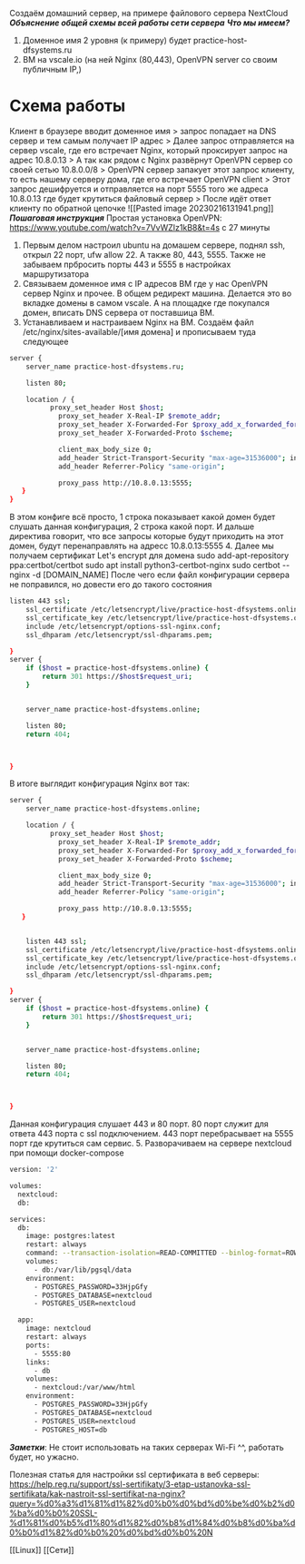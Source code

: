 Создаём домашний сервер, на примере файлового сервера NextCloud 
***Объяснение общей схемы всей работы сети сервера***
	***Что мы имеем?***
1. Доменное имя 2 уровня (к примеру) будет practice-host-dfsystems.ru
2. ВМ на vscale.io (на ней Nginx (80,443), OpenVPN server со своим публичным IP,)


# Схема работы
Клиент в браузере вводит доменное имя > запрос попадает на DNS сервер и тем самым получает IP адрес > Далее запрос отправляется на сервер vscale, где его встречает Nginx, который проксирует запрос на адрес 10.8.0.13 > А так как рядом с Nginx развёрнут OpenVPN сервер со своей сетью 10.8.0.0/8 > OpenVPN сервер запакует этот запрос клиенту, то есть нашему серверу дома, где его встречает OpenVPN client > Этот запрос дешифруется и отправляется на порт 5555 того же адреса 10.8.0.13 где будет крутиться файловый сервер > После идёт ответ клиенту по обратной цепочке
![[Pasted image 20230216131941.png]]
***Пошаговая инструкция***
Простая установка OpenVPN: https://www.youtube.com/watch?v=7VvWZIz1kB8&t=4s
c 27 минуты 
1. Первым делом настроил ubuntu на домашем сервере, поднял ssh, открыл 22 порт, ufw allow 22. А также 80, 443, 5555.  Также не забываем прбросить порты 443 и 5555 в настройках маршрутизатора
2. Связываем доменное имя с IP адресов ВМ где у нас OpenVPN сервер Nginx и прочее. В общем редирект машина. Делается это во вкладке домены в самом vscale. А на площадке где покупался домен, вписать DNS сервера от поставшица ВМ. 
3. Устанавливаем и настраиваем Nginx на ВМ. Создаём файл /etc/nginx/sites-available/[имя домена] и прописываем туда следующее
```bash
server {
    server_name practice-host-dfsystems.ru;

    listen 80;

    location / {
          proxy_set_header Host $host;
            proxy_set_header X-Real-IP $remote_addr;
            proxy_set_header X-Forwarded-For $proxy_add_x_forwarded_for;
            proxy_set_header X-Forwarded-Proto $scheme;

            client_max_body_size 0;
            add_header Strict-Transport-Security "max-age=31536000"; includeSubD>
            add_header Referrer-Policy "same-origin";

            proxy_pass http://10.8.0.13:5555;
   }
}
```
В этом конфиге всё просто, 1 строка показывает какой домен будет слушать данная конфигурация, 2 строка какой порт. И дальше директива говорит, что все запросы которые будут приходить на этот домен, будут перенаправлять на адресс 10.8.0.13:5555 
4. Далее мы получаем сертификат Let's encrypt для домена 
sudo add-apt-repository ppa:certbot/certbot 
sudo apt install python3-certbot-nginx 
sudo certbot --nginx -d [DOMAIN_NAME]
После чего если файл конфигурации сервера не поправился, но довести его до такого состояния 
```bash
listen 443 ssl;
    ssl_сertificate /etc/letsencrypt/live/practice-host-dfsystems.online/fullch>
    ssl_certificate_key /etc/letsencrypt/live/practice-host-dfsystems.online/pr>
    include /etc/letsencrypt/options-ssl-nginx.conf;
    ssl_dhparam /etc/letsencrypt/ssl-dhparams.pem;

}
server {
    if ($host = practice-host-dfsystems.online) {
        return 301 https://$host$request_uri;
    }


    server_name practice-host-dfsystems.online;

    listen 80;
    return 404;



}
```

В итоге выглядит конфигурация Nginx вот так: 
```bash
server {
    server_name practice-host-dfsystems.online;

    location / {
          proxy_set_header Host $host;
            proxy_set_header X-Real-IP $remote_addr;
            proxy_set_header X-Forwarded-For $proxy_add_x_forwarded_for;
            proxy_set_header X-Forwarded-Proto $scheme;

            client_max_body_size 0;
            add_header Strict-Transport-Security "max-age=31536000"; includeSubD>
            add_header Referrer-Policy "same-origin";

            proxy_pass http://10.8.0.13:5555;
   }


    listen 443 ssl;
    ssl_сertificate /etc/letsencrypt/live/practice-host-dfsystems.online/fullch>
    ssl_certificate_key /etc/letsencrypt/live/practice-host-dfsystems.online/pr>
    include /etc/letsencrypt/options-ssl-nginx.conf;
    ssl_dhparam /etc/letsencrypt/ssl-dhparams.pem;

}
server {
    if ($host = practice-host-dfsystems.online) {
        return 301 https://$host$request_uri;
    }


    server_name practice-host-dfsystems.online;

    listen 80;
    return 404;



}
```
Данная конфигурация слушает 443 и 80 порт. 80 порт служит для ответа 443 порта с ssl подключением. 443 порт перебрасывает на 5555 порт где крутиться сам сервис. 
5. Разворачиваем на сервере nextcloud при помощи docker-compose 
```bash 
version: '2'

volumes:
  nextcloud:
  db:

services:
  db:
    image: postgres:latest
    restart: always
    command: --transaction-isolation=READ-COMMITTED --binlog-format=ROW
    volumes:
      - db:/var/lib/pgsql/data
    environment:
      - POSTGRES_PASSWORD=33HjpGfy
      - POSTGRES_DATABASE=nextcloud
      - POSTGRES_USER=nextcloud

  app:
    image: nextcloud
    restart: always
    ports:
      - 5555:80
    links:
      - db
    volumes:
      - nextcloud:/var/www/html
    environment:
      - POSTGRES_PASSWORD=33HjpGfy
      - POSTGRES_DATABASE=nextcloud
      - POSTGRES_USER=nextcloud
      - POSTGRES_HOST=db
```

***Заметки***: Не стоит использовать на таких серверах Wi-Fi ^^, работать будет, но ужасно. 

Полезная статья для настройки ssl сертификата в веб серверы: https://help.reg.ru/support/ssl-sertifikaty/3-etap-ustanovka-ssl-sertifikata/kak-nastroit-ssl-sertifikat-na-nginx?query=%d0%a3%d1%81%d1%82%d0%b0%d0%bd%d0%be%d0%b2%d0%ba%d0%b0%20SSL-%d1%81%d0%b5%d1%80%d1%82%d0%b8%d1%84%d0%b8%d0%ba%d0%b0%d1%82%d0%b0%20%d0%bd%d0%b0%20N

[[Linux]] [[Сети]] 